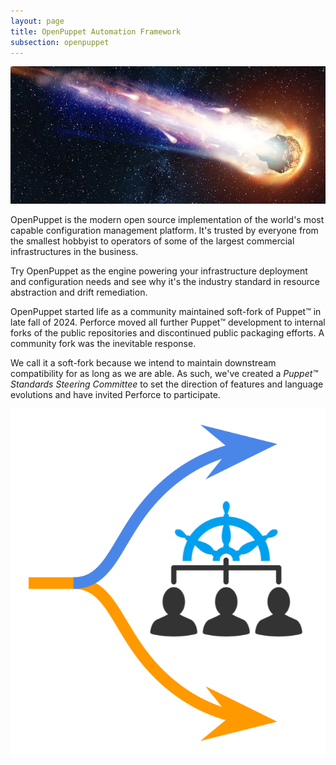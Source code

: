 ```yaml
---
layout: page
title: OpenPuppet Automation Framework
subsection: openpuppet
---
```


<div class="container">
  <div class="row">
    <div class="col align-self-center">
      <img class="img-fluid img-thumbnail shadow-lg" src="/static/images/openpuppet/meteor.png" />
    </div>
    <div class="col align-self-center">
      <p>
      OpenPuppet is the modern open source implementation of
      the world's most capable configuration management platform. It's trusted by
      everyone from the smallest hobbyist to operators of some of the largest
      commercial infrastructures in the business.
      </p>
      <p>
      Try OpenPuppet as the engine powering your infrastructure deployment and
      configuration needs and see why it's the industry standard in resource
      abstraction and drift remediation.
      </p>
    </div>
  </div>
  <div class="row">
    <div class="col align-self-center">
      <p>
      OpenPuppet started life as a community maintained soft-fork of Puppet™️ in
      late fall of 2024. Perforce moved all further Puppet™️ development to
      internal forks of the public repositories and discontinued public packaging
      efforts. A community fork was the inevitable response.
      </p>
      <p>
      We call it a soft-fork because we intend to maintain downstream
      compatibility for as long as we are able. As such, we've created a
      <i>Puppet™️ Standards Steering Committee</i> to set the direction of
      features and language evolutions and have invited Perforce to participate.
      </p>
    </div>
    <div class="col">
      <img class="img-fluid w-75" src="/static/images/openpuppet/fork.png" />
    </div>
  </div>
</div>
